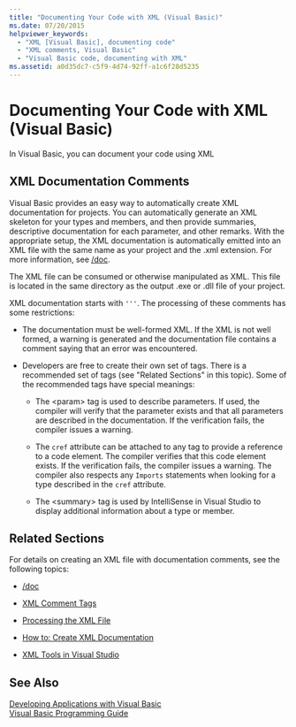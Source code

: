 ```yaml
---
title: "Documenting Your Code with XML (Visual Basic)"
ms.date: 07/20/2015
helpviewer_keywords: 
  - "XML [Visual Basic], documenting code"
  - "XML comments, Visual Basic"
  - "Visual Basic code, documenting with XML"
ms.assetid: a0d35dc7-c5f9-4d74-92ff-a1c6f28d5235
---
```

# Documenting Your Code with XML (Visual Basic)
In Visual Basic, you can document your code using XML  
  
## XML Documentation Comments  
 Visual Basic provides an easy way to automatically create XML documentation for projects. You can automatically generate an XML skeleton for your types and members, and then provide summaries, descriptive documentation for each parameter, and other remarks. With the appropriate setup, the XML documentation is automatically emitted into an XML file with the same name as your project and the .xml extension. For more information, see [/doc](../../../visual-basic/reference/command-line-compiler/doc.md).  
  
 The XML file can be consumed or otherwise manipulated as XML. This file is located in the same directory as the output .exe or .dll file of your project.  
  
 XML documentation starts with `'''`. The processing of these comments has some restrictions:  
  
- The documentation must be well-formed XML. If the XML is not well formed, a warning is generated and the documentation file contains a comment saying that an error was encountered.  
  
- Developers are free to create their own set of tags. There is a recommended set of tags (see "Related Sections" in this topic). Some of the recommended tags have special meanings:  
  
  - The \<param> tag is used to describe parameters. If used, the compiler will verify that the parameter exists and that all parameters are described in the documentation. If the verification fails, the compiler issues a warning.  
  
  - The `cref` attribute can be attached to any tag to provide a reference to a code element. The compiler verifies that this code element exists. If the verification fails, the compiler issues a warning. The compiler also respects any `Imports` statements when looking for a type described in the `cref` attribute.  
  
  - The \<summary> tag is used by IntelliSense in Visual Studio to display additional information about a type or member.  
  
## Related Sections  
 For details on creating an XML file with documentation comments, see the following topics:  
  
- [/doc](../../../visual-basic/reference/command-line-compiler/doc.md)  
  
- [XML Comment Tags](../../../visual-basic/language-reference/xmldoc/recommended-xml-tags-for-documentation-comments.md)  
  
- [Processing the XML File](../../../visual-basic/programming-guide/program-structure/processing-the-xml-file.md)  
  
- [How to: Create XML Documentation](../../../visual-basic/programming-guide/program-structure/how-to-create-xml-documentation.md)  
  
- [XML Tools in Visual Studio](/visualstudio/xml-tools/xml-tools-in-visual-studio)  
  
## See Also  
 [Developing Applications with Visual Basic](../../../visual-basic/developing-apps/index.md)  
 [Visual Basic Programming Guide](../../../visual-basic/programming-guide/index.md)
